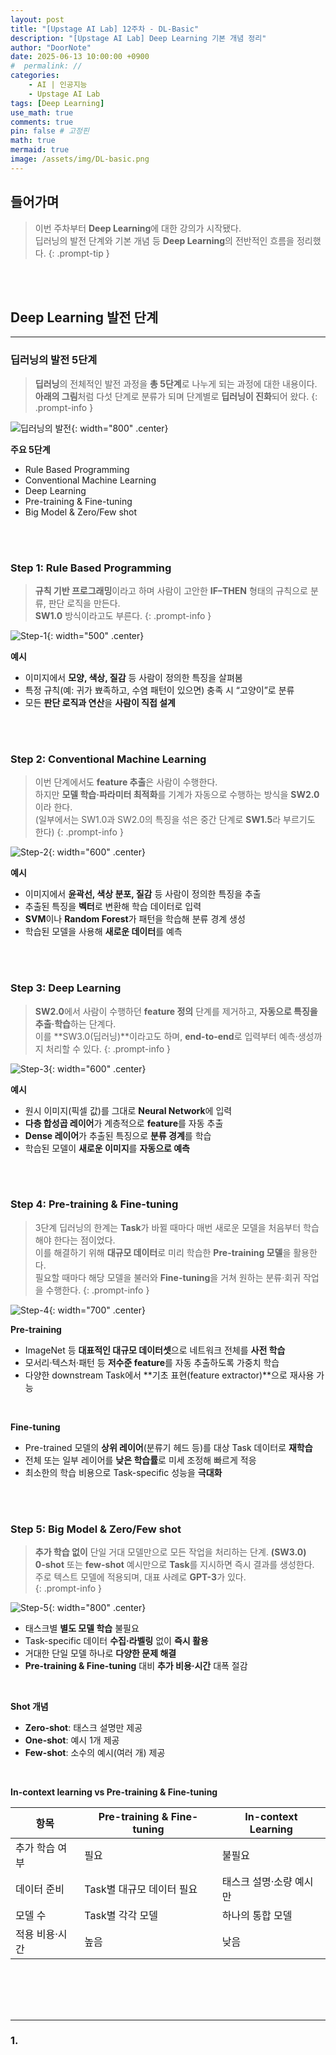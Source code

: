 ```yaml
---
layout: post
title: "[Upstage AI Lab] 12주차 - DL-Basic"
description: "[Upstage AI Lab] Deep Learning 기본 개념 정리"
author: "DoorNote"
date: 2025-06-13 10:00:00 +0900
#  permalink: //
categories:
    - AI | 인공지능
    - Upstage AI Lab
tags: [Deep Learning]
use_math: true
comments: true
pin: false # 고정핀
math: true
mermaid: true
image: /assets/img/DL-basic.png
---
```


## 들어가며

> 이번 주차부터 **Deep Learning**에 대한 강의가 시작됐다.  
> 딥러닝의 발전 단계와 기본 개념 등  **Deep Learning**의 전반적인 흐름을 정리했다.
{: .prompt-tip }

<br>
<br>

## Deep Learning 발전 단계

---

### 딥러닝의 발전 5단계

> **딥러닝**의 전체적인 발전 과정을 **총 5단계**로 나누게 되는 과정에 대한 내용이다.  
> **아래의 그림**처럼 다섯 단계로 분류가 되며 단계별로 **딥러닝이 진화**되어 왔다.
{: .prompt-info }

![딥러닝의 발전](/assets/img/DL-발전.png){: width="800" .center}

**주요 5단계**

- Rule Based Programming
- Conventional Machine Learning
- Deep Learning
- Pre-training & Fine-tuning
- Big Model & Zero/Few shot

<br>
<br>

### Step 1: Rule Based Programming

> **규칙 기반 프로그래밍**이라고 하며 사람이 고안한 **IF–THEN** 형태의 규칙으로 분류, 판단 로직을 만든다.  
> **SW1.0** 방식이라고도 부른다.
{: .prompt-info }

![Step-1](/assets/img/DL-Step1.png){: width="500" .center}

**예시**

- 이미지에서 **모양, 색상, 질감** 등 사람이 정의한 특징을 살펴봄  
- 특정 규칙(예: 귀가 뾰족하고, 수염 패턴이 있으면) 충족 시 “고양이”로 분류  
- 모든 **판단 로직과 연산**을 **사람이 직접 설계**

<br>
<br>

### Step 2: Conventional Machine Learning

> 이번 단계에서도 **feature 추출**은 사람이 수행한다.  
> 하지만 **모델 학습·파라미터 최적화**를 기계가 자동으로 수행하는 방식을 **SW2.0**이라 한다.  
> (일부에서는 SW1.0과 SW2.0의 특징을 섞은 중간 단계로 **SW1.5**라 부르기도 한다)
{: .prompt-info }

![Step-2](/assets/img/DL-Step2.png){: width="600" .center}

**예시**

- 이미지에서 **윤곽선, 색상 분포, 질감** 등 사람이 정의한 특징을 추출  
- 추출된 특징을 **벡터**로 변환해 학습 데이터로 입력  
- **SVM**이나 **Random Forest**가 패턴을 학습해 분류 경계 생성  
- 학습된 모델을 사용해 **새로운 데이터**를 예측

<br>
<br>

### Step 3: Deep Learning

> **SW2.0**에서 사람이 수행하던 **feature 정의** 단계를 제거하고, **자동으로 특징을 추출·학습**하는 단계다.  
> 이를 **SW3.0(딥러닝)**이라고도 하며, **end-to-end**로 입력부터 예측·생성까지 처리할 수 있다.
{: .prompt-info }

![Step-3](/assets/img/DL-Step3.png){: width="600" .center}

**예시**

- 원시 이미지(픽셀 값)를 그대로 **Neural Network**에 입력  
- **다층 합성곱 레이어**가 계층적으로 **feature**를 자동 추출  
- **Dense 레이어**가 추출된 특징으로 **분류 경계**를 학습  
- 학습된 모델이 **새로운 이미지**를 **자동으로 예측**

<br>
<br>

### Step 4: Pre-training & Fine-tuning

> 3단계 딥러닝의 한계는 **Task**가 바뀔 때마다 매번 새로운 모델을 처음부터 학습해야 한다는 점이었다.  
> 이를 해결하기 위해 **대규모 데이터**로 미리 학습한 **Pre-training 모델**을 활용한다.  
> 필요할 때마다 해당 모델을 불러와 **Fine-tuning**을 거쳐 원하는 분류·회귀 작업을 수행한다.
{: .prompt-info }

![Step-4](/assets/img/DL-Step4.png){: width="700" .center}

**Pre-training**

- ImageNet 등 **대표적인 대규모 데이터셋**으로 네트워크 전체를 **사전 학습**  
- 모서리·텍스처·패턴 등 **저수준 feature**를 자동 추출하도록 가중치 학습  
- 다양한 downstream Task에서 **기초 표현(feature extractor)**으로 재사용 가능  

<br>

**Fine-tuning**

- Pre-trained 모델의 **상위 레이어**(분류기 헤드 등)를 대상 Task 데이터로 **재학습**  
- 전체 또는 일부 레이어를 **낮은 학습률**로 미세 조정해 빠르게 적응  
- 최소한의 학습 비용으로 Task-specific 성능을 **극대화**

<br>
<br>

### Step 5: Big Model & Zero/Few shot

> **추가 학습 없이** 단일 거대 모델만으로 모든 작업을 처리하는 단계. **(SW3.0)**   
> **0-shot** 또는 **few-shot** 예시만으로 **Task**를 지시하면 즉시 결과를 생성한다.  
> 주로 텍스트 모델에 적용되며, 대표 사례로 **GPT-3**가 있다.  
{: .prompt-info }

![Step-5](/assets/img/DL-Step5.png){: width="800" .center}

- 태스크별 **별도 모델 학습** 불필요  
- Task-specific 데이터 **수집·라벨링** 없이 **즉시 활용**  
- 거대한 단일 모델 하나로 **다양한 문제 해결**  
- **Pre-training & Fine-tuning** 대비 **추가 비용·시간** 대폭 절감

<br>

**Shot 개념**

- **Zero-shot**: 태스크 설명만 제공  
- **One-shot**: 예시 1개 제공  
- **Few-shot**: 소수의 예시(여러 개) 제공

<br>

**In-context learning vs Pre-training & Fine-tuning**

| 항목                | Pre-training & Fine-tuning | In-context Learning |
|--------------------|-----------------------------|---------------------|
| 추가 학습 여부      | 필요                        | 불필요              |
| 데이터 준비        | Task별 대규모 데이터 필요   | 태스크 설명·소량 예시만  |
| 모델 수            | Task별 각각 모델            | 하나의 통합 모델    |
| 적용 비용·시간     | 높음                        | 낮음                |

<br>
<br>
<br>

## 

---

### 1. 